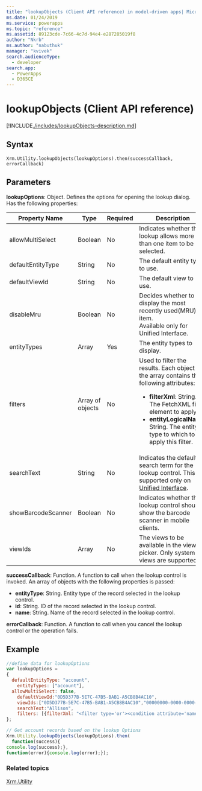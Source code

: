 ```yaml
---
title: "lookupObjects (Client API reference) in model-driven apps| MicrosoftDocs"
ms.date: 01/24/2019
ms.service: powerapps
ms.topic: "reference"
ms.assetid: 89123cde-7c66-4c7d-94e4-e287285019f8
author: "Nkrb"
ms.author: "nabuthuk"
manager: "kvivek"
search.audienceType: 
  - developer
search.app: 
  - PowerApps
  - D365CE
---
```

# lookupObjects (Client API reference)



[!INCLUDE[./includes/lookupObjects-description.md](./includes/lookupObjects-description.md)] 

## Syntax

`Xrm.Utility.lookupObjects(lookupOptions).then(successCallback, errorCallback)`

## Parameters

**lookupOptions**: Object. Defines the options for opening the lookup dialog. Has the following properties:

|Property Name |Type |Required |Description |
|---|---|---|---|
|allowMultiSelect|Boolean|No|Indicates whether the lookup allows more than one item to be selected.|
|defaultEntityType|String|No|The default entity type to use.|
|defaultViewId|String|No|The default view to use.|
|disableMru|Boolean|No|Decides whether to display the most recently used(MRU) item.<br />Available only for Unified Interface.|
|entityTypes|Array|Yes|The entity types to display.|
|filters|Array of objects|No|Used to filter the results. Each object in the array contains the following attributes:<br /><ul><li>**filterXml**: String. The FetchXML filter element to apply.</li><li>**entityLogicalName**: String. The entity type to which to apply this filter.</li></ul>|
|searchText|String|No|Indicates the default search term for the lookup control. This is supported only on [Unified Interface](https://docs.microsoft.com/power-platform/admin/about-unified-interface).|
|showBarcodeScanner|Boolean|No|Indicates whether the lookup control should show the barcode scanner in mobile clients.|
|viewIds|Array|No|The views to be available in the view picker. Only system views are supported.|

**successCallback**: Function. A function to call when the lookup control is invoked. An array of objects with the following properties is passed:<br/><ul><li>**entityType**: String. Entity type of the record selected in the lookup control.</li><li>**id**: String. ID of the record selected in the lookup control.</li><li>**name**: String. Name of the record selected in the lookup control.</li></ul>


**errorCallback**: Function. A function to call when you cancel the lookup control or the operation fails.  

## Example

```javascript
//define data for lookupOptions
var lookupOptions = 
{
  defaultEntityType: "account",
	entityTypes: ["account"],
  allowMultiSelect: false,
	defaultViewId:"0D5D377B-5E7C-47B5-BAB1-A5CB8B4AC10",
	viewIds:["0D5D377B-5E7C-47B5-BAB1-A5CB8B4AC10","00000000-0000-0000-00AA-000010001003"],
	searchText:"Allison",
	filters: [{filterXml: "<filter type='or'><condition attribute='name' operator='like' value='A%' /></filter>",entityLogicalName: "account"}]
};

// Get account records based on the lookup Options
Xrm.Utility.lookupObjects(lookupOptions).then(
  function(success){
console.log(success);},
function(error){console.log(error);});
```

### Related topics

[Xrm.Utility](../xrm-utility.md)
